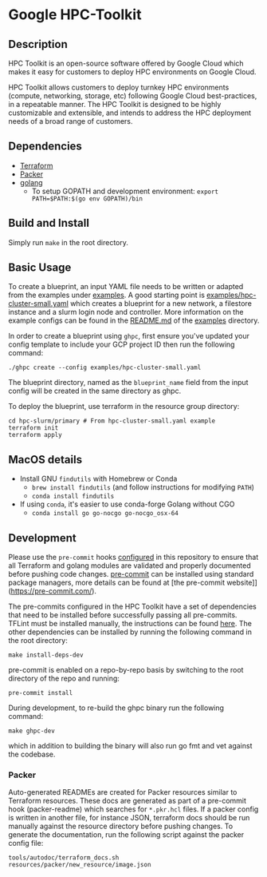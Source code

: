 # Google HPC-Toolkit

## Description
HPC Toolkit is an open-source software offered by Google Cloud which makes it
easy for customers to deploy HPC environments on Google Cloud.

HPC Toolkit allows customers to deploy turnkey HPC environments (compute,
networking, storage, etc) following Google Cloud best-practices, in a repeatable
manner. The HPC Toolkit is designed to be highly customizable and extensible,
and intends to address the HPC deployment needs of a broad range of customers.

## Dependencies
* [Terraform](https://www.terraform.io/downloads.html)
* [Packer](https://www.packer.io/downloads)
* [golang](https://golang.org/doc/install)
  * To setup GOPATH and development environment: `export PATH=$PATH:$(go env GOPATH)/bin`

## Build and Install
Simply run `make` in the root directory.

## Basic Usage
To create a blueprint, an input YAML file needs to be written or adapted from
the examples under [examples](examples/). A good starting point is
[examples/hpc-cluster-small.yaml](examples/hpc-cluster-small.yaml) which creates
a blueprint for a new network, a filestore instance and a slurm login node and
controller. More information on the example configs can be found in the
[README.md](examples/README.md) of the [examples](examples/) directory.

In order to create a blueprint using `ghpc`, first ensure you've updated your
config template to include your GCP project ID then run the following command:

```
./ghpc create --config examples/hpc-cluster-small.yaml
```

The blueprint directory, named as the `blueprint_name` field from the input
config will be created in the same directory as ghpc.

To deploy the blueprint, use terraform in the resource group directory:
```
cd hpc-slurm/primary # From hpc-cluster-small.yaml example
terraform init
terraform apply
```

## MacOS details
* Install GNU `findutils` with Homebrew or Conda
    * `brew install findutils` (and follow instructions for modifying `PATH`)
    * `conda install findutils`
* If using `conda`, it's easier to use conda-forge Golang without CGO
    * `conda install go go-nocgo go-nocgo_osx-64`

## Development
Please use the `pre-commit` hooks [configured](./.pre-commit-config.yaml) in
this repository to ensure that all Terraform and golang modules are validated
and properly documented before pushing code changes.
[pre-commit](https://pre-commit.com/) can be installed using standard package
managers, more details can be found at [the pre-commit website]](https://pre-commit.com/).

The pre-commits configured in the HPC Toolkit have a set of
dependencies that need to be installed before successfully passing all
pre-commits. TFLint must be installed manually, the instructions can be found
[here](https://github.com/terraform-linters/tflint#installation). The other
dependencies can be installed by running the following command in the root
directory:

```shell
make install-deps-dev
```

pre-commit is enabled on a repo-by-repo basis by switching to the root
directory of the repo and running:

```shell
pre-commit install
```

During development, to re-build the ghpc binary run the following command:
```
make ghpc-dev
```
which in addition to building the binary will also run go fmt and vet against
the codebase.

### Packer
Auto-generated READMEs are created for Packer resources similar to Terraform
resources. These docs are generated as part of a pre-commit hook (packer-readme)
which searches for `*.pkr.hcl` files. If a packer config is written in another
file, for instance JSON, terraform docs should be run manually against the
resource directory before pushing changes. To generate the documentation, run
the following script against the packer config file:
```
tools/autodoc/terraform_docs.sh resources/packer/new_resource/image.json
```
